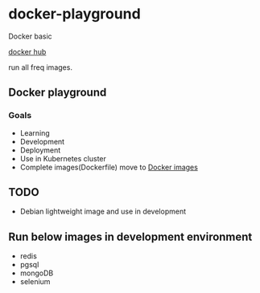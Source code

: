 # docker-playground
Docker basic

[docker hub](hub.docker.com)

run all freq images.

## Docker playground

### Goals

* Learning
* Development
* Deployment
* Use in Kubernetes cluster
* Complete images(Dockerfile) move to [Docker images](https://github.com/esmaeelE/docker_images)

 
## TODO
* Debian lightweight image and use in development

## Run below images in development environment
* redis
* pgsql
* mongoDB
* selenium
